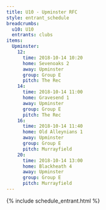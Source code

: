```yaml
---
title: U10 - Upminster RFC
style: entrant_schedule
breadcrumbs:
  u10: U10
  entrants: clubs
items:
  Upminster:
    12:
      time: 2018-10-14 10:20
      home: Sevenoaks 2
      away: Upminster
      group: Group E
      pitch: The Rec
    14:
      time: 2018-10-14 11:00
      home: Gravesend 1
      away: Upminster
      group: Group E
      pitch: The Rec
    16:
      time: 2018-10-14 11:40
      home: Old Alleynians 1
      away: Upminster
      group: Group E
      pitch: Murrayfield
    20:
      time: 2018-10-14 13:00
      home: Blackheath 4
      away: Upminster
      group: Group E
      pitch: Murrayfield
---
```


{% include schedule_entrant.html %}
